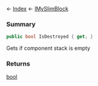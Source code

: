 ← [Index](Api-Index) ← [IMySlimBlock](VRage.Game.ModAPI.Ingame.IMySlimBlock)

### Summary

```csharp
public bool IsDestroyed { get; }
```

Gets if component stack is empty

### Returns

[bool](https://docs.microsoft.com/en-us/dotnet/api/system.boolean?view=netframework-4.6)

